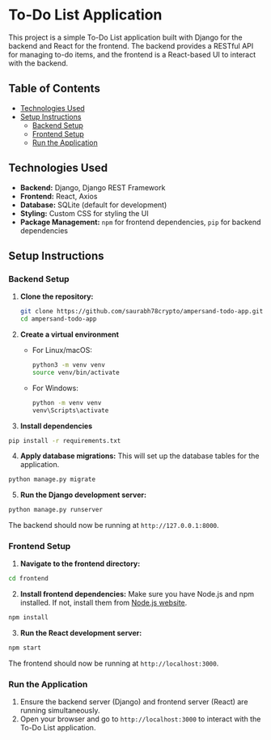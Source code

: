 # To-Do List Application

This project is a simple To-Do List application built with Django for the backend and React for the frontend. The backend provides a RESTful API for managing to-do items, and the frontend is a React-based UI to interact with the backend.

## Table of Contents
- [Technologies Used](#technologies-used)
- [Setup Instructions](#setup-instructions)
  - [Backend Setup](#backend-setup)
  - [Frontend Setup](#frontend-setup)
  - [Run the Application](#run-the-application)

## Technologies Used

- **Backend:** Django, Django REST Framework
- **Frontend:** React, Axios
- **Database:** SQLite (default for development)
- **Styling:** Custom CSS for styling the UI
- **Package Management:** `npm` for frontend dependencies, `pip` for backend dependencies

## Setup Instructions

### Backend Setup

1. **Clone the repository:**
   ```bash
   git clone https://github.com/saurabh78crypto/ampersand-todo-app.git
   cd ampersand-todo-app
   ```
2. **Create a virtual environment**
    - For Linux/macOS:
       ```bash
       python3 -m venv venv
       source venv/bin/activate
       ```

    - For Windows:
      ```bash
      python -m venv venv
      venv\Scripts\activate
      ```
3. **Install dependencies**
```bash
pip install -r requirements.txt
```
4. **Apply database migrations:** This will set up the database tables for the application.
```bash
python manage.py migrate
```
5. **Run the Django development server:**
```bash
python manage.py runserver
```
The backend should now be running at `http://127.0.0.1:8000`.


### Frontend Setup

1. **Navigate to the frontend directory:**
```bash
cd frontend
```
2. **Install frontend dependencies:** Make sure you have Node.js and npm installed. If not, install them from [Node.js website](https://nodejs.org/en).
```bash
npm install
```
3. **Run the React development server:**
```bash
npm start
```

The frontend should now be running at `http://localhost:3000`.

### Run the Application

1. Ensure the backend server (Django) and frontend server (React) are running simultaneously.
2. Open your browser and go to `http://localhost:3000` to interact with the To-Do List application.
